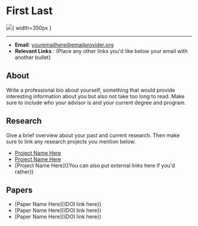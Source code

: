 # First Last

![](assets/first_last.jpg){ width=350px }

---

- **Email**: youremailhere@emailprovider.org
- **Relevant Links** : {Place any other links you'd like below your email with another bullet}

## About

Write a professional bio about yourself, something that would provide interesting information about you but also not take too long to read. Make sure to include who your advisor is and your current degree and program.

## Research

Give a brief overview about your past and current research. Then make sure to link any research projects you mention below.

- [Project Name Here](../../research/current_projects/{project_name_here}.md)
- [Project Name Here](../../research/current_projects/{project_name_here}.md)
- [Project Name Here]({You can also put external links here if you'd rather})

## Papers

- [Paper Name Here]({DOI link here})
- [Paper Name Here]({DOI link here})
- [Paper Name Here]({DOI link here})

